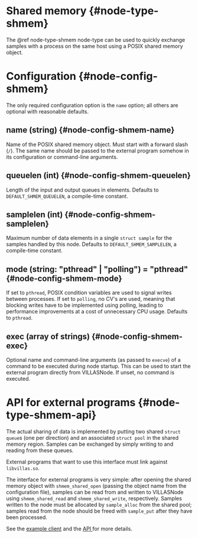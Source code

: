 # Shared memory {#node-type-shmem}

The @ref node-type-shmem node-type can be used to quickly exchange samples with a process on the same host using a POSIX shared memory object.

# Configuration {#node-config-shmem}

The only required configuration option is the `name` option; all others are optional with reasonable defaults.

## name (string) {#node-config-shmem-name}

Name of the POSIX shared memory object. Must start with a forward slash (`/`).
The same name should be passed to the external program somehow in its
configuration or command-line arguments.

## queuelen (int) {#node-config-shmem-queuelen}

Length of the input and output queues in elements. Defaults to `DEFAULT_SHMEM_QUEUELEN`,
a compile-time constant.

## samplelen (int) {#node-config-shmem-samplelen}

Maximum number of data elements in a single `struct sample` for the samples handled
by this node. Defaults to `DEFAULT_SHMEM_SAMPLELEN`, a compile-time constant.

## mode (string: "pthread" | "polling") = "pthread" {#node-config-shmem-mode}

If set to `pthread`, POSIX condition variables are used to signal writes between processes.
If set to `polling`, no CV's are used, meaning that blocking writes have to be
implemented using polling, leading to performance improvements at a cost of
unnecessary CPU usage. Defaults to `pthread`.

## exec (array of strings) {#node-config-shmem-exec}

Optional name and command-line arguments (as passed to `execve`) of a command
to be executed during node startup. This can be used to start the external
program directly from VILLASNode. If unset, no command is executed.

# API for external programs {#node-type-shmem-api}

The actual sharing of data is implemented by putting two shared `struct queue`s
(one per direction) and an associated `struct pool` in the shared memory region.
Samples can be exchanged by simply writing to and reading from these queues.

External programs that want to use this interface must link against
`libvillas.so`.

The interface for external programs is very simple: after opening the shared
memory object with `shmem_shared_open` (passing the object name from the
configuration file), samples can be read from and written to VILLASNode using
`shmem_shared_read` and `shmem_shared_write`, respectively. Samples written to
the node must be allocated by `sample_alloc` from the shared pool; samples read
from the node should be freed with `sample_put` after they have been processed.

See the [example client](https://git.rwth-aachen.de/acs/public/villas/VILLASnode/blob/develop/clients/shmem/villas-shmem.cpp) and the [API
](https://git.rwth-aachen.de/acs/public/villas/VILLASnode/blob/develop/include/villas/shmem.h) for more details.
